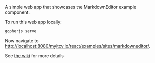 A simple web app that showcases the MarkdownEditor example component.

To run this web app locally:

```bash
gopherjs serve
```

Now navigate to [http://localhost:8080/myitcv.io/react/examples/sites/markdowneditor/](http://localhost:8080/myitcv.io/react/examples/sites/markdowneditor/).

See [the wiki](https://github.com/myitcv/x/blob/master/react/_doc/README.md) for more details
